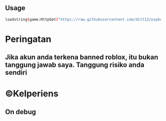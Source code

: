 ## Usage
```bash
loadstring(game:HttpGet("https://raw.githubusercontent.com/ditt12/espbot/main/script.lua"))()
```
# Peringatan 
## Jika akun anda terkena banned roblox, itu bukan tanggung jawab saya. Tanggung risiko anda sendiri

# ©Kelperiens

## On debug
